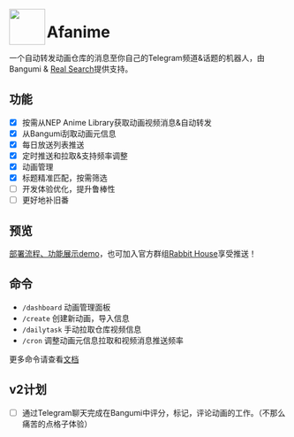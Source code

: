 <img src="https://cfr2-img.flynncao.uk/202502222317454.jpg" align="left" width="65" /> <h1>Afanime</h1>

一个自动转发动画仓库的消息至你自己的Telegram频道&话题的机器人，由 Bangumi & [Real Search](https://search.acgn.es/)提供支持。

## 功能

- [x] 按需从NEP Anime Library获取动画视频消息&自动转发
- [x] 从Bangumi刮取动画元信息
- [x] 每日放送列表推送
- [x] 定时推送和拉取&支持频率调整
- [x] 动画管理
- [x] 标题精准匹配，按需筛选
- [ ] 开发体验优化，提升鲁棒性
- [ ] 更好地补旧番

## 预览
[部署流程、功能展示demo](https://youtu.be/kWP6d9Kpjos)，也可加入官方群组[Rabbit House](https://t.me/gochumonwa)享受推送！

## 命令

* `/dashboard` 动画管理面板
* `/create` 创建新动画，导入信息
* `/dailytask` 手动拉取仓库视频信息
* `/cron` 调整动画元信息拉取和视频消息推送频率

更多命令请查看[文档](https://afanime.netlify.app/deployment.html#%E9%99%84%E5%BD%95-afanime%E7%8E%B0%E8%A1%8C%E5%91%BD%E4%BB%A4%E5%8F%8A%E5%85%B6%E7%94%A8%E6%B3%95)

## v2计划
* [ ]  通过Telegram聊天完成在Bangumi中评分，标记，评论动画的工作。（不那么痛苦的点格子体验）
